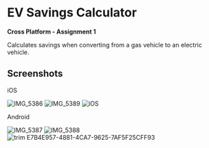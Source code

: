 # EV Savings Calculator

**Cross Platform - Assignment 1**

Calculates savings when converting from a gas vehicle to an electric vehicle.

## Screenshots
iOS

![IMG_5386](https://github.com/emjheypb/EV-Savings-Calculator/assets/11970136/7b373db4-d079-4507-8067-fff77161df61)
![IMG_5389](https://github.com/emjheypb/EV-Savings-Calculator/assets/11970136/7152b069-897d-40e0-a917-c9bc49fcb59c)
![iOS](https://github.com/emjheypb/EV-Savings-Calculator/assets/11970136/efb66fdf-415b-4fe8-83f1-adcbf927bdc5)

Android

![IMG_5387](https://github.com/emjheypb/EV-Savings-Calculator/assets/11970136/acb77ef5-0d8c-4869-b720-d68d5aeb8d35)
![IMG_5388](https://github.com/emjheypb/EV-Savings-Calculator/assets/11970136/f7a47cf8-2371-4055-a14f-30699a6371c7)
![trim E7B4E957-4881-4CA7-9625-7AF5F25CFF93](https://github.com/emjheypb/EV-Savings-Calculator/assets/11970136/0f033c72-b67d-4d0c-8274-6be62c5e0867)

